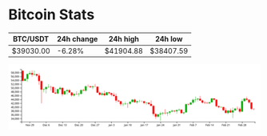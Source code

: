 # Bitcoin Stats

BTC/USDT|24h change|24h high|24h low|
|---|---|---|---|
|$39030.00|-6.28%|$41904.88|$38407.59|

<img src="./chart.svg">
